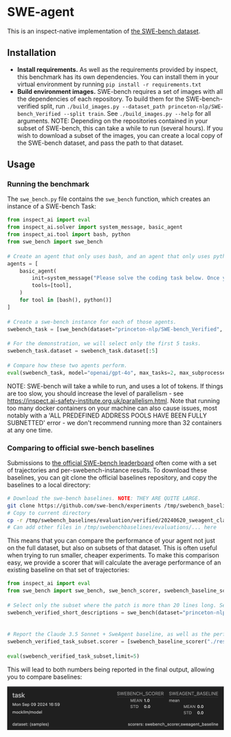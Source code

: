 # SWE-agent
This is an inspect-native implementation of [the SWE-bench dataset](https://www.swebench.com/).

## Installation

- **Install requirements.** As well as the requirements provided by inspect, this benchmark has its own dependencies. You can install them in your virtual environment by running ```pip install -r requirements.txt```
- **Build environment images.** SWE-bench requires a set of images with all the dependencies of each repository. To build them for the SWE-bench-verified split, run ```./build_images.py --dataset_path princeton-nlp/SWE-bench_Verified --split train```. See ```./build_images.py --help``` for all arguments. NOTE: Depending on the repositories contained in your subset of SWE-bench, this can take a while to run (several hours). If you wish to download a subset of the images, you can create a local copy of the SWE-bench dataset, and pass the path to that dataset. 

## Usage


### Running the benchmark
The ```swe_bench.py``` file contains the ```swe_bench``` function, which creates an instance of a SWE-bench Task:

```python
from inspect_ai import eval
from inspect_ai.solver import system_message, basic_agent
from inspect_ai.tool import bash, python
from swe_bench import swe_bench

# Create an agent that only uses bash, and an agent that only uses python.
agents = [
    basic_agent(
        init=system_message("Please solve the coding task below. Once you are done, use your submit tool."),
        tools=[tool],
    )
    for tool in [bash(), python()]
]

# Create a swe-bench instance for each of those agents.
swebench_task = [swe_bench(dataset="princeton-nlp/SWE-bench_Verified", split="test", plan=agent) for agent in agents]

# For the demonstration, we will select only the first 5 tasks.
swebench_task.dataset = swebench_task.dataset[:5]

# Compare how these two agents perform. 
eval(swebench_task, model="openai/gpt-4o", max_tasks=2, max_subprocesses=8, max_connections=4)
```

NOTE: SWE-bench will take a while to run, and uses a lot of tokens. If things are too slow, you should increase the level of parallelism - see https://inspect.ai-safety-institute.org.uk/parallelism.html. Note that running too many docker containers on your machine can also cause issues, most notably with a 'ALL PREDEFINED ADDRESS POOLS HAVE BEEN FULLY SUBNETTED' error - we don't recommend running more than 32 containers at any one time.

### Comparing to official swe-bench baselines
Submissions to [the official SWE-bench leaderboard](https://www.swebench.com/) often come with a set of trajectories and per-swebench-instance results. To download these baselines, you can git clone the official baselines repository, and copy the baselines to a local directory:
```bash
# Download the swe-bench baselines. NOTE: THEY ARE QUITE LARGE. 
git clone https://github.com/swe-bench/experiments /tmp/swebench_baselines
# Copy to current directory
cp -r /tmp/swebench_baselines/evaluation/verified/20240620_sweagent_claude3.5sonnet ./swebench_baselines/
# Can add other files in /tmp/swebenchbaselines/evaluations/... here
```

This means that you can compare the performance of your agent not just on the full dataset, but also on subsets of that dataset. This is often useful when trying to run smaller, cheaper experiments. To make this comparison easy, we provide a scorer that will calculate the average performance of an existing baseline on that set of trajectories:

```python
from inspect_ai import eval
from swe_bench import swe_bench, swe_bench_scorer, swebench_baseline_scorer

# Select only the subset where the patch is more than 20 lines long. Select the default plan.
swebench_verified_short_descriptions = swe_bench(dataset="princeton-nlp/SWE-bench_Verified", split="train",plan=simple_bash_plan, filter=lambda x: len(x["patch"].split("\n")) > 20)


# Report the Claude 3.5 Sonnet + SweAgent baseline, as well as the performance of the agent. To download the baseline run ./resources/baselines/download_swebench_baseline.sh
swebench_verified_task_subset.scorer = [swebench_baseline_scorer("./resources/baselines/swebench_verified_20240620_sweagent_claude3.5sonnet",name="sweagent_baseline"), swebench_scorer()]

eval(swebench_verified_task_subset,limit=5)
```

This will lead to both numbers being reported in the final output, allowing you to compare baselines:

![SWE-bench baseline comparison](./resources/docs/swebench_comparison.jpeg)





